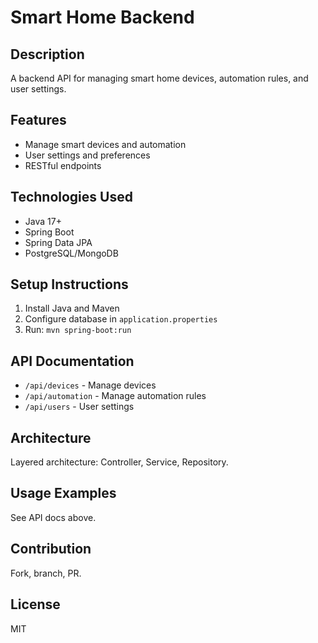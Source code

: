 # Smart Home Backend

## Description
A backend API for managing smart home devices, automation rules, and user settings.

## Features
- Manage smart devices and automation
- User settings and preferences
- RESTful endpoints

## Technologies Used
- Java 17+
- Spring Boot
- Spring Data JPA
- PostgreSQL/MongoDB

## Setup Instructions
1. Install Java and Maven
2. Configure database in `application.properties`
3. Run: `mvn spring-boot:run`

## API Documentation
- `/api/devices` - Manage devices
- `/api/automation` - Manage automation rules
- `/api/users` - User settings

## Architecture
Layered architecture: Controller, Service, Repository.

## Usage Examples
See API docs above.

## Contribution
Fork, branch, PR.

## License
MIT

